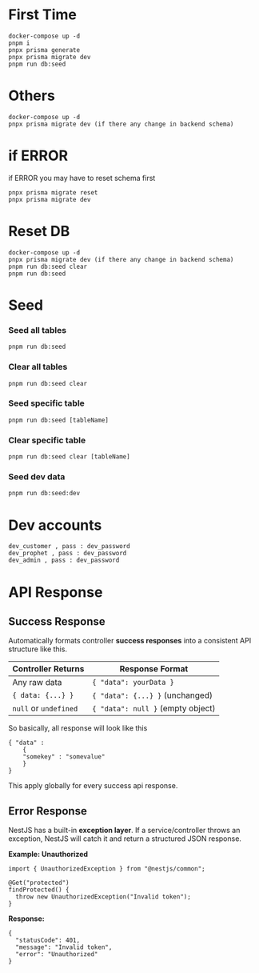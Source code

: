 # First Time

```
docker-compose up -d
pnpm i
pnpx prisma generate
pnpx prisma migrate dev
pnpm run db:seed
```

# Others

```
docker-compose up -d
pnpx prisma migrate dev (if there any change in backend schema)
```

# if ERROR

if ERROR you may have to reset schema first

```
pnpx prisma migrate reset
pnpx prisma migrate dev
```

# Reset DB

```
docker-compose up -d
pnpx prisma migrate dev (if there any change in backend schema)
pnpm run db:seed clear
pnpm run db:seed
```

# Seed

### Seed all tables
```
pnpm run db:seed
```
### Clear all tables
```
pnpm run db:seed clear
```
### Seed specific table
```
pnpm run db:seed [tableName]
```
### Clear specific table
```
pnpm run db:seed clear [tableName]
```
### Seed dev data
```
pnpm run db:seed:dev
```
# Dev accounts
```
dev_customer , pass : dev_password
dev_prophet , pass : dev_password
dev_admin , pass : dev_password
```
# API Response

## Success Response
Automatically formats controller **success responses** into a consistent API structure like this.


| Controller Returns | Response Format |
|---|---|
| Any raw data | `{ "data": yourData }` |
| `{ data: {...} }` | `{ "data": {...} }` (unchanged) |
| `null` or `undefined` | `{ "data": null }` (empty object) |

So basically, all response will look like this
```
{ "data" : 
    {
    "somekey" : "somevalue"
    }
}
```
This apply globally for every success api response.


## Error Response
NestJS has a built-in **exception layer**.
If a service/controller throws an exception, NestJS will catch it and return a structured JSON response.

**Example: Unauthorized**
```
import { UnauthorizedException } from "@nestjs/common";

@Get("protected")
findProtected() {
  throw new UnauthorizedException("Invalid token");
}
```


**Response:**
```
{
  "statusCode": 401,
  "message": "Invalid token",
  "error": "Unauthorized"
}
```